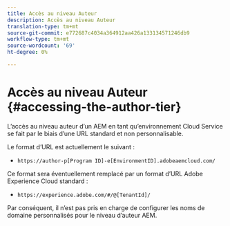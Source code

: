 ```yaml
---
title: Accès au niveau Auteur
description: Accès au niveau Auteur
translation-type: tm+mt
source-git-commit: e772687c4034a364912aa426a133134571246db9
workflow-type: tm+mt
source-wordcount: '69'
ht-degree: 0%

---
```



# Accès au niveau Auteur {#accessing-the-author-tier}

L’accès au niveau auteur d’un AEM en tant qu’environnement Cloud Service se fait par le biais d’une URL standard et non personnalisable.

Le format d’URL est actuellement le suivant :

* `https://author-p[Program ID]-e[EnvironmentID].adobeaemcloud.com/`

Ce format sera éventuellement remplacé par un format d’URL Adobe Experience Cloud standard :

* `https://experience.adobe.com/#/@[TenantId]/`

Par conséquent, il n’est pas pris en charge de configurer les noms de domaine personnalisés pour le niveau d’auteur AEM.
